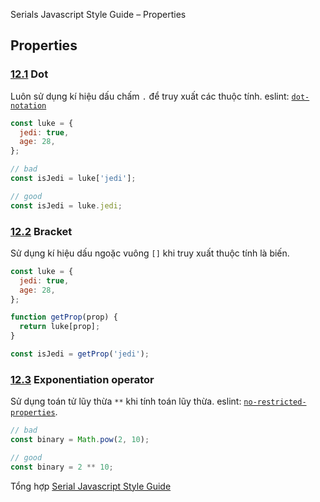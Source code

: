 Serials Javascript Style Guide – Properties

## Properties

<a name="properties--dot"></a><a name="12.1"></a>
### [12.1](#properties--dot) Dot
Luôn sử dụng kí hiệu dấu chấm `.` để truy xuất các thuộc tính. eslint: [`dot-notation`](https://eslint.org/docs/rules/dot-notation.html)

```javascript
const luke = {
  jedi: true,
  age: 28,
};

// bad
const isJedi = luke['jedi'];

// good
const isJedi = luke.jedi;
```

<a name="properties--bracket"></a><a name="12.2"></a>
### [12.2](#properties--bracket) Bracket
Sử dụng kí hiệu dấu ngoặc vuông `[]` khi truy xuất thuộc tính là biến.

```javascript
const luke = {
  jedi: true,
  age: 28,
};

function getProp(prop) {
  return luke[prop];
}

const isJedi = getProp('jedi');
```
<a name="es2016-properties--exponentiation-operator"></a>
### [12.3](#es2016-properties--exponentiation-operator) Exponentiation operator
Sử dụng toán tử lũy thừa `**` khi tính toán lũy thừa. eslint: [`no-restricted-properties`](https://eslint.org/docs/rules/no-restricted-properties).

```javascript
// bad
const binary = Math.pow(2, 10);

// good
const binary = 2 ** 10;
```

Tổng hợp [Serial Javascript Style Guide](/2019/05/17/serials-javascript-style-guide/)